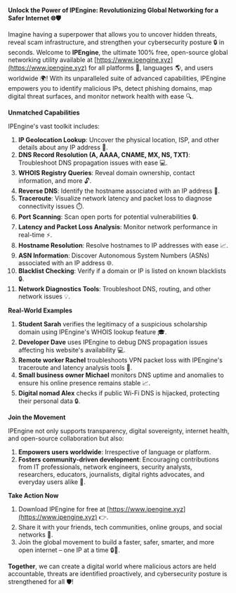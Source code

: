 **Unlock the Power of IPEngine: Revolutionizing Global Networking for a Safer Internet 🌐🛡️**

Imagine having a superpower that allows you to uncover hidden threats, reveal scam infrastructure, and strengthen your cybersecurity posture 🔒 in seconds. Welcome to **IPEngine**, the ultimate 100% free, open-source global networking utility available at [https://www.ipengine.xyz](https://www.ipengine.xyz) for all platforms 🤖, languages 🌎, and users worldwide 🌍! With its unparalleled suite of advanced capabilities, IPEngine empowers you to identify malicious IPs, detect phishing domains, map digital threat surfaces, and monitor network health with ease 🔍.

**Unmatched Capabilities**

IPEngine's vast toolkit includes:

1. **IP Geolocation Lookup**: Uncover the physical location, ISP, and other details about any IP address 📍.
2. **DNS Record Resolution (A, AAAA, CNAME, MX, NS, TXT)**: Troubleshoot DNS propagation issues with ease 💻.
3. **WHOIS Registry Queries**: Reveal domain ownership, contact information, and more 🔓.
4. **Reverse DNS**: Identify the hostname associated with an IP address 🤖.
5. **Traceroute**: Visualize network latency and packet loss to diagnose connectivity issues ⏱️.
6. **Port Scanning**: Scan open ports for potential vulnerabilities 🔒.
7. **Latency and Packet Loss Analysis**: Monitor network performance in real-time ⚡️.
8. **Hostname Resolution**: Resolve hostnames to IP addresses with ease 📈.
9. **ASN Information**: Discover Autonomous System Numbers (ASNs) associated with an IP address 🌐.
10. **Blacklist Checking**: Verify if a domain or IP is listed on known blacklists 🔒.
11. **Network Diagnostics Tools**: Troubleshoot DNS, routing, and other network issues 💡.

**Real-World Examples**

1. **Student Sarah** verifies the legitimacy of a suspicious scholarship domain using IPEngine's WHOIS lookup feature 🎓.
2. **Developer Dave** uses IPEngine to debug DNS propagation issues affecting his website's availability 💻.
3. **Remote worker Rachel** troubleshoots VPN packet loss with IPEngine's traceroute and latency analysis tools 🚀.
4. **Small business owner Michael** monitors DNS uptime and anomalies to ensure his online presence remains stable 📈.
5. **Digital nomad Alex** checks if public Wi-Fi DNS is hijacked, protecting their personal data 🔒.

**Join the Movement**

IPEngine not only supports transparency, digital sovereignty, internet health, and open-source collaboration but also:

1. **Empowers users worldwide**: Irrespective of language or platform.
2. **Fosters community-driven development**: Encouraging contributions from IT professionals, network engineers, security analysts, researchers, educators, journalists, digital rights advocates, and everyday users alike 🤝.

**Take Action Now**

1. Download IPEngine for free at [https://www.ipengine.xyz](https://www.ipengine.xyz) 👉.
2. Share it with your friends, tech communities, online groups, and social networks 🌟.
3. Join the global movement to build a faster, safer, smarter, and more open internet – one IP at a time 🔒🚀.

**Together**, we can create a digital world where malicious actors are held accountable, threats are identified proactively, and cybersecurity posture is strengthened for all 🛡️!
